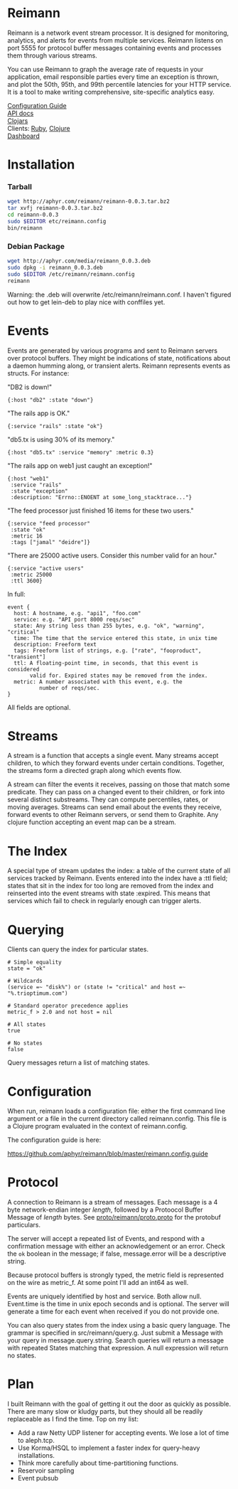 Reimann
=======

Reimann is a network event stream processor. It is designed for monitoring,
analytics, and alerts for events from multiple services. Reimann listens on
port 5555 for protocol buffer messages containing events and processes them
through various streams.

You can use Reimann to graph the average rate of requests in your application,
email responsible parties every time an exception is thrown, and plot the 50th,
95th, and 99th percentile latencies for your HTTP service. It is a tool to make
writing comprehensive, site-specific analytics easy.

[Configuration Guide](https://github.com/aphyr/reimann/blob/master/reimann.config.guide)<br />
[API docs](http://aphyr.github.com/reimann/)<br />
[Clojars](http://clojars.org/reimann)<br />
Clients: [Ruby](https://github.com/aphyr/reimann-ruby-client),
         [Clojure](https://github.com/aphyr/reimann-bench)<br />
[Dashboard](https://github.com/aphyr/reimann-dash)

Installation
============

### Tarball

``` bash
wget http://aphyr.com/reimann/reimann-0.0.3.tar.bz2
tar xvfj reimann-0.0.3.tar.bz2
cd reimann-0.0.3
sudo $EDITOR etc/reimann.config
bin/reimann
```

### Debian Package

``` bash
wget http://aphyr.com/media/reimann_0.0.3.deb
sudo dpkg -i reimann_0.0.3.deb
sudo $EDITOR /etc/reimann/reimann.config
reimann
```

Warning: the .deb will overwrite /etc/reimann/reimann.conf. I haven't figured out how to get lein-deb to play nice with conffiles yet.

Events
======

Events are generated by various programs and sent to Reimann servers over
protocol buffers. They might be indications of state, notifications about a
daemon humming along, or transient alerts. Reimann represents events as
structs. For instance:

"DB2 is down!"

    {:host "db2" :state "down"}

"The rails app is OK."

    {:service "rails" :state "ok"}

"db5.tx is using 30% of its memory."

    {:host "db5.tx" :service "memory" :metric 0.3}

"The rails app on web1 just caught an exception!"

    {:host "web1"
     :service "rails" 
     :state "exception"
     :description: "Errno::ENOENT at some_long_stacktrace..."}

"The feed processor just finished 16 items for these two users."

    {:service "feed processor"
     :state "ok"
     :metric 16
     :tags ["jamal" "deidre"]}

"There are 25000 active users. Consider this number valid for an hour."

    {:service "active users"
     :metric 25000
     :ttl 3600}

In full:

    event {
      host: A hostname, e.g. "api1", "foo.com"
      service: e.g. "API port 8000 reqs/sec"
      state: Any string less than 255 bytes, e.g. "ok", "warning", "critical"
      time: The time that the service entered this state, in unix time
      description: Freeform text
      tags: Freeform list of strings, e.g. ["rate", "fooproduct", "transient"]
      ttl: A floating-point time, in seconds, that this event is considered
           valid for. Expired states may be removed from the index.
      metric: A number associated with this event, e.g. the 
              number of reqs/sec.
    }

All fields are optional.

Streams
=======

A stream is a function that accepts a single event. Many streams accept
children, to which they forward events under certain conditions. Together, the
streams form a directed graph along which events flow.

A stream can filter the events it receives, passing on those that match some
predicate. They can pass on a changed event to their children, or fork into
several distinct substreams. They can compute percentiles, rates, or moving
averages. Streams can send email about the events they receive, forward events
to other Reimann servers, or send them to Graphite. Any clojure function
accepting an event map can be a stream.

The Index
=========

A special type of stream updates the index: a table of the current state of all
services tracked by Reimann. Events entered into the index have a :ttl field;
states that sit in the index for too long are removed from the index and
reinserted into the event streams with state :expired. This means that services which fail to check in regularly enough can trigger alerts.

Querying
========

Clients can query the index for particular states.

    # Simple equality
    state = "ok"
    
    # Wildcards
    (service =~ "disk%") or (state != "critical" and host =~ "%.trioptimum.com")

    # Standard operator precedence applies
    metric_f > 2.0 and not host = nil

    # All states
    true

    # No states
    false

Query messages return a list of matching states.

Configuration
=============

When run, reimann loads a configuration file: either the first command line
argument or a file in the current directory called reimann.config. This file is
a Clojure program evaluated in the context of reimann.config.

The configuration guide is here:

https://github.com/aphyr/reimann/blob/master/reimann.config.guide

Protocol
========

A connection to Reimann is a stream of messages. Each message is a 4 byte
network-endian integer *length*, followed by a Protoocol Buffer Message of
*length* bytes. See
[proto/reimann/proto.proto](https://github.com/aphyr/reimann/blob/master/proto/reimann/proto.proto)
for the protobuf particulars.

The server will accept a repeated list of Events, and respond with a
confirmation message with either an acknowledgement or an error. Check the `ok`
boolean in the message; if false, message.error will be a descriptive string.

Because protocol buffers is strongly typed, the metric field is represented on
the wire as metric_f. At some point I'll add an int64 as well.

Events are uniquely identified by host and service. Both allow null. Event.time
is the time in unix epoch seconds and is optional. The server will generate a
time for each event when received if you do not provide one. 

You can also query states from the index using a basic query language. The
grammar is specified in src/reimann/query.g. Just submit a Message with your
query in message.query.string. Search queries will return a message with
repeated States matching that expression. A null expression will return no
states.

Plan
====

I built Reimann with the goal of getting it out the door as quickly as
possible. There are many slow or kludgy parts, but they should all be readily
replaceable as I find the time. Top on my list:

- Add a raw Netty UDP listener for accepting events. We lose a lot of time to
aleph.tcp.
- Use Korma/HSQL to implement a faster index for query-heavy installations.
- Think more carefully about time-partitioning functions.
- Reservoir sampling
- Event pubsub
